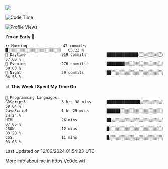 <a href="https://wakatime.com"><img src="https://wakatime.com/share/@c0dezin/b7f18a7c-ab3a-40b8-8bc7-b1b7bf71f1d6.svg" /></a>

<!--START_SECTION:waka-->
![Code Time](http://img.shields.io/badge/Code%20Time-41%20hrs%208%20mins-blue)

![Profile Views](http://img.shields.io/badge/Profile%20Views-0-blue)

**I'm an Early 🐤** 

```text
🌞 Morning                47 commits          █░░░░░░░░░░░░░░░░░░░░░░░░   05.22 % 
🌆 Daytime                519 commits         ██████████████░░░░░░░░░░░   57.60 % 
🌃 Evening                276 commits         ████████░░░░░░░░░░░░░░░░░   30.63 % 
🌙 Night                  59 commits          ██░░░░░░░░░░░░░░░░░░░░░░░   06.55 % 
```


📊 **This Week I Spent My Time On** 

```text
💬 Programming Languages: 
GDScript3                3 hrs 38 mins       ███████████████░░░░░░░░░░   59.04 % 
JavaScript               1 hr 29 mins        ██████░░░░░░░░░░░░░░░░░░░   24.34 % 
HTML                     26 mins             ██░░░░░░░░░░░░░░░░░░░░░░░   07.05 % 
JSON                     12 mins             █░░░░░░░░░░░░░░░░░░░░░░░░   03.28 % 
CSS                      11 mins             █░░░░░░░░░░░░░░░░░░░░░░░░   03.08 % 
```


 Last Updated on 16/06/2024 01:54:23 UTC
<!--END_SECTION:waka-->

More info about me in https://c0de.wtf
